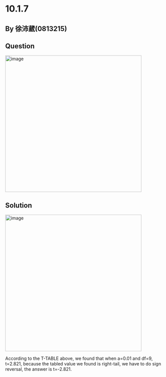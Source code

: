 # 10.1.7

## By 徐沛葳(0813215)

## Question

<img width="433" alt="image" src="https://github.com/HWTeng-Course/202402-Statistics/assets/162072170/faf54ff3-0bea-456e-841f-4cc562d975a7">

## Solution

<img width="433" alt="image" src="https://github.com/HWTeng-Course/202402-Statistics/assets/162072170/242b3084-e366-451f-8abd-8cf426f2eeae">

According to the T-TABLE above, we found that when a=0.01 and df=9, t=2.821, because the tabled value we found is right-tail, we have to do sign reversal, the answer is t=-2.821. 

